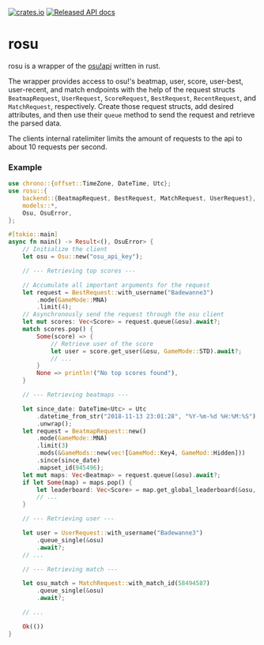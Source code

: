 [![crates.io](https://img.shields.io/crates/v/rosu.svg?style=flat-square)](https://crates.io/crates/rosu) [![Released API docs](https://docs.rs/rosu/badge.svg)](https://docs.rs/rosu)

# rosu

rosu is a wrapper of the [osu!api](https://github.com/ppy/osu-api/wiki) written in rust.

The wrapper provides access to osu!'s beatmap, user, score, user-best, user-recent, and match endpoints with the help of the request structs `BeatmapRequest`, `UserRequest`, `ScoreRequest`, `BestRequest`, `RecentRequest`, and `MatchRequest`, respectively.
Create those request structs, add desired attributes, and then use their `queue` method to send the request and retrieve the parsed data.

The clients internal ratelimiter limits the amount of requests to the api to about 10 requests per second.

### Example
```rust
use chrono::{offset::TimeZone, DateTime, Utc};
use rosu::{
    backend::{BeatmapRequest, BestRequest, MatchRequest, UserRequest},
    models::*,
    Osu, OsuError,
};

#[tokio::main]
async fn main() -> Result<(), OsuError> {
    // Initialize the client
    let osu = Osu::new("osu_api_key");

    // --- Retrieving top scores ---

    // Accumulate all important arguments for the request
    let request = BestRequest::with_username("Badewanne3")
        .mode(GameMode::MNA)
        .limit(4);
    // Asynchronously send the request through the osu client
    let mut scores: Vec<Score> = request.queue(&osu).await?;
    match scores.pop() {
        Some(score) => {
            // Retrieve user of the score
            let user = score.get_user(&osu, GameMode::STD).await?;
            // ...
        }
        None => println!("No top scores found"),
    }

    // --- Retrieving beatmaps ---

    let since_date: DateTime<Utc> = Utc
        .datetime_from_str("2018-11-13 23:01:28", "%Y-%m-%d %H:%M:%S")
        .unwrap();
    let request = BeatmapRequest::new()
        .mode(GameMode::MNA)
        .limit(3)
        .mods(&GameMods::new(vec![GameMod::Key4, GameMod::Hidden]))
        .since(since_date)
        .mapset_id(945496);
    let mut maps: Vec<Beatmap> = request.queue(&osu).await?;
    if let Some(map) = maps.pop() {
        let leaderboard: Vec<Score> = map.get_global_leaderboard(&osu, 13).await?;
        // ...
    }

    // --- Retrieving user ---

    let user = UserRequest::with_username("Badewanne3")
        .queue_single(&osu)
        .await?;
    // ...

    // --- Retrieving match ---

    let osu_match = MatchRequest::with_match_id(58494587)
        .queue_single(&osu)
        .await?;

    // ...

    Ok(())
}

```
